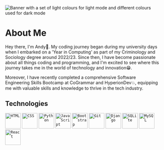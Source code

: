 <!-- ![my banner](https://github.com/andyagdw/andyagdw/assets/138252680/1b449be9-88ba-4872-9993-63bcb8074056) -->
<picture>
  <source media="(prefers-color-scheme: dark)" srcset="https://github.com/andyagdw/andyagdw/assets/138252680/1b449be9-88ba-4872-9993-63bcb8074056">
  <source media="(prefers-color-scheme: light)" srcset="https://github.com/andyagdw/andyagdw/assets/138252680/f9dc417a-6c0c-4411-9b90-57ac25e5e4df">
  <img alt="Banner with a set of light colours for light mode and different colours used for dark mode" src="https://github.com/andyagdw/andyagdw/assets/138252680/f9dc417a-6c0c-4411-9b90-57ac25e5e4df">
</picture>

# About Me
Hey there, I'm Andy👋. My coding journey began during my university days when I embarked on a 'Year in Computing' as part of my Criminology
and Sociology degree around 2022/23. Since then, I have become passionate about all things coding and programming, and I'm excited to see where
this journey takes me in the world of technology and innovation😁. 

Moreover, I have recently completed a comprehensive Software Engineering Skills Bootcamp at CoGrammar and HyperionDev💥,
equipping me with valuable skills and knowledge to thrive in the tech industry.

## Technologies
<div>
	<code><img width="50" src="https://user-images.githubusercontent.com/25181517/192158954-f88b5814-d510-4564-b285-dff7d6400dad.png" alt="HTML" title="HTML"/></code>
	<code><img width="50" src="https://user-images.githubusercontent.com/25181517/183898674-75a4a1b1-f960-4ea9-abcb-637170a00a75.png" alt="CSS" title="CSS"/></code>
	<code><img width="50" src="https://user-images.githubusercontent.com/25181517/183423507-c056a6f9-1ba8-4312-a350-19bcbc5a8697.png" alt="Python" title="Python"/></code>
	<code><img width="50" src="https://user-images.githubusercontent.com/25181517/117447155-6a868a00-af3d-11eb-9cfe-245df15c9f3f.png" alt="JavaScript" title="JavaScript"/></code>
	<code><img width="50" src="https://user-images.githubusercontent.com/25181517/183898054-b3d693d4-dafb-4808-a509-bab54cf5de34.png" alt="Bootstrap" title="Bootstrap"/></code>
	<code><img width="50" src="https://user-images.githubusercontent.com/25181517/192108372-f71d70ac-7ae6-4c0d-8395-51d8870c2ef0.png" alt="Git" title="Git"/></code>
	<code><img width="50" src="https://github.com/marwin1991/profile-technology-icons/assets/62091613/9bf5650b-e534-4eae-8a26-8379d076f3b4" alt="Django" title="Django"/></code>
	<code><img width="50" src="https://github.com/marwin1991/profile-technology-icons/assets/136815194/82df4543-236b-4e45-9604-5434e3faab17" alt="SQLite" title="SQLite"/></code>
	<code><img width="50" src="https://user-images.githubusercontent.com/25181517/183896128-ec99105a-ec1a-4d85-b08b-1aa1620b2046.png" alt="MySQL" title="MySQL"/></code>
	<code><img width="50" src="https://user-images.githubusercontent.com/25181517/183897015-94a058a6-b86e-4e42-a37f-bf92061753e5.png" alt="React" title="React"/></code>
</div>

<!-- [![Top Langs](https://github-readme-stats.vercel.app/api/top-langs/?username=andyagdw)](https://github.com/anuraghazra/github-readme-stats) -->

<!-- ![](https://komarev.com/ghpvc/?username=andyagdw&style=plastic&color=dc143c&abbreviated=true) -->

<!-- <div id="banner" align="center"><img width="800" height="400" src="https://github.com/andyagdw/andyagdw/assets/138252680/b702fe4a-1a09-465f-8a1c-62752f05690e" alt="my banner" /></div> -->
<!-- <div id="skills">
    <img width="60" height="60" src="/images/html-5.png" alt="html icon" />
    <img width="60" height="60" src="/images/css-3.png" alt="css icon" />
    <img width="60" height="60" src="/images/js.png" alt="javascript icon" />
    <img width="60" height="60" src="/images/python.png" alt="python icon" />
    <img width="60" height="60" src="/images/react.png" alt="react icon" />
</div> -->
